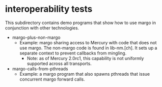# interoperability tests

This subdirectory contains demo programs that show how to use margo in
conjunction with other technologies.

* margo-plus-non-margo
  * Example: margo sharing access to Mercury with code that does not use
    margo.  The non-margo code is found in lib-nm.[ch].  It sets up a
    separate context to prevent callbacks from mingling.
    * Note: as of Mercury 2.0rc1, this capability is not uniformly supported
      across all transports.
* margo-calls-from-pthreads
  * Example: a margo program that also spawns pthreads that issue concurrent
    margo forward calls.

